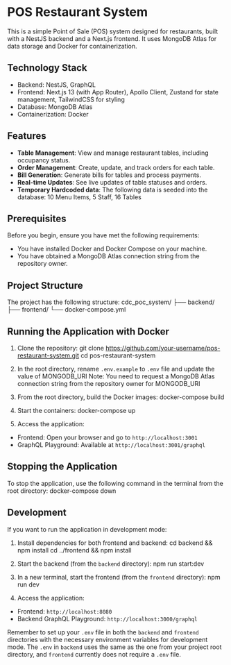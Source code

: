 # POS Restaurant System

This is a simple Point of Sale (POS) system designed for restaurants, built with a NestJS backend and a Next.js frontend. It uses MongoDB Atlas for data storage and Docker for containerization.

## Technology Stack

- Backend: NestJS, GraphQL
- Frontend: Next.js 13 (with App Router), Apollo Client, Zustand for state management, TailwindCSS for styling
- Database: MongoDB Atlas
- Containerization: Docker

## Features

- **Table Management**: View and manage restaurant tables, including occupancy status.
- **Order Management**: Create, update, and track orders for each table.
- **Bill Generation**: Generate bills for tables and process payments.
- **Real-time Updates**: See live updates of table statuses and orders.
- **Temporary Hardcoded data**: The following data is seeded into the database: 10 Menu Items, 5 Staff, 16 Tables

## Prerequisites

Before you begin, ensure you have met the following requirements:
- You have installed Docker and Docker Compose on your machine.
- You have obtained a MongoDB Atlas connection string from the repository owner.

## Project Structure

The project has the following structure:
cdc_poc_system/
├── backend/
├── frontend/
└── docker-compose.yml

## Running the Application with Docker

1. Clone the repository:
git clone https://github.com/your-username/pos-restaurant-system.git
cd pos-restaurant-system

2. In the root directory, rename `.env.example` to `.env` file and update the value of MONGODB_URI
Note: You need to request a MongoDB Atlas connection string from the repository owner for MONGODB_URI

3. From the root directory, build the Docker images:
docker-compose build

4. Start the containers:
docker-compose up

5. Access the application:
- Frontend: Open your browser and go to `http://localhost:3001`
- GraphQL Playground: Available at `http://localhost:3001/graphql`

## Stopping the Application

To stop the application, use the following command in the terminal from the root directory:
docker-compose down

## Development

If you want to run the application in development mode:

1. Install dependencies for both frontend and backend:
cd backend && npm install
cd ../frontend && npm install

2. Start the backend (from the `backend` directory):
npm run start:dev

3. In a new terminal, start the frontend (from the `frontend` directory):
npm run dev

4. Access the application:
- Frontend: `http://localhost:8080`
- Backend GraphQL Playground: `http://localhost:3000/graphql`

Remember to set up your `.env` file in both the `backend` and `frontend` directories with the necessary environment variables for development mode. The `.env` in `backend` uses the same as the one from your project root directory, and `frontend` currently does not require a `.env` file. 